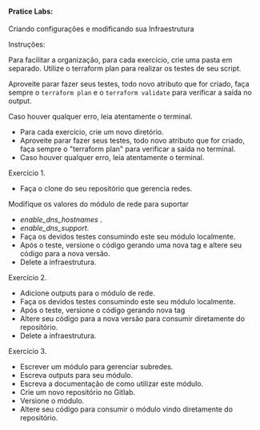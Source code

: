 #### Pratice Labs: 

Criando configurações e modificando sua Infraestrutura

Instruções:

Para facilitar a organização, para cada exercício, crie uma pasta em separado. Utilize o terraform plan para realizar os testes de seu script.

Aproveite parar fazer seus testes, todo novo atributo que for criado, faça sempre o `terraform plan` e o `terraform validate` para verificar a saída no output.

Caso houver qualquer erro, leia atentamente o terminal.

* Para cada exercício, crie um novo diretório.
* Aproveite parar fazer seus testes, todo novo atributo que for criado, faça sempre o "terraform plan" para verificar a saída no terminal.
* Caso houver qualquer erro, leia atentamente o terminal.

Exercício 1.

<!--
Resolução deste exercicio esta na tag 1.1
https://gitlab.com/rd-clients/4linux/tf-modules/chapter10/gcp-network
-->

* Faça o clone do seu repositório que gerencia redes.

Modifique os valores do módulo de rede para suportar

* _enable_dns_hostnames_ .
* _enable_dns_support_.
* Faça os devidos testes consumindo este seu módulo localmente.
* Após o teste, versione o código gerando uma nova tag e altere seu código para a nova versão.
* Delete a infraestrutura.

Exercício 2.

<!--
Resolução deste exercicio esta na tag 1.2
https://gitlab.com/rd-clients/4linux/tf-modules/chapter10/gcp-network
-->

* Adicione outputs para o módulo de rede.
* Faça os devidos testes consumindo este seu módulo localmente.
* Após o teste, versione o código gerando nova tag
* Altere seu código para a nova versão para consumir diretamente do repositório.
* Delete a infraestrutura.

Exercício 3.

* Escrever um módulo para gerenciar subredes.
* Escreva outputs para seu módulo.
* Escreva a documentação de como utilizar este módulo.
* Crie um novo repositório no Gitlab.
* Versione o módulo.
* Altere seu código para consumir o módulo vindo diretamente do repositório.